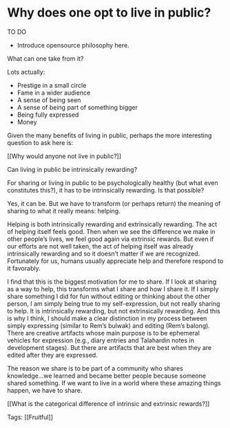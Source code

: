 # Why does one opt to live in public?

TO DO

- Introduce opensource philosophy here.

What can one take from it?

Lots actually:

- Prestige in a small circle
- Fame in a wider audience
- A sense of being seen
- A sense of being part of something bigger
- Being fully expressed
- Money

Given the many benefits of living in public, perhaps the more interesting question to ask here is:

[[Why would anyone not live in public?]]

Can living in public be intrinsically rewarding?

For sharing or living in public to be psychologically healthy (but what even constitutes this?), it has to be intrinsically rewarding. Is that possible?

Yes, it can be. But we have to transform (or perhaps return) the meaning of sharing to what it really means: helping.

Helping is both intrinsically rewarding and extrinsically rewarding. The act of helping itself feels good. Then when we see the difference we make in other people’s lives, we feel good again via extrinsic rewards. But even if our efforts are not well taken, the act of helping itself was already intrinsically rewarding and so it doesn’t matter if we are recognized. Fortunately for us, humans usually appreciate help and therefore respond to it favorably.

I find that this is the biggest motivation for me to share. If I look at sharing as a way to help, this transforms what I share and how I share it. If I simply share something I did for fun without editing or thinking about the other person, I am simply being true to my self-expression, but not really sharing to help. It is intrinsically rewarding, but not extrinsically rewarding. And this is why I think, I should make a clear distinction in my process between simply expressing (similar to Rem’s bulwak) and editing (Rem’s balong). There are creative artifacts whose main purpose is to be ephemeral vehicles for expression (e.g., diary entries and Talahardin notes in development stages). But there are artifacts that are best when they are edited after they are expressed.

The reason we share is to be part of a community who shares knowledge...we learned and became better people because someone shared something. If we want to live in a world where these amazing things happen, we have to share.

[[What is the categorical difference of intrinsic and extrinsic rewards?]]

Tags: [[Fruitful]]

